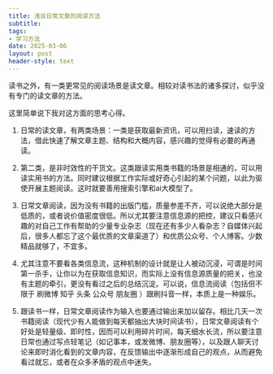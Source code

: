 ```yaml
---
title: 浅谈日常文章的阅读方法
subtitle: 
tags: 
- 学习方法
date: 2025-03-06
layout: post
header-style: text
---
```


读书之外，有一类更常见的阅读场景是读文章。相较对读书法的诸多探讨，似乎没有专门的读文章的方法。

这里简单说下我对这方面的思考心得。

1. 日常的读文章，有两类场景：一类是获取最新资讯，可以用扫读，速读的方法，借此快速了解文章主题、结构和大概内容，感兴趣的觉得有必要的再通读。

2. 第二类，是非时效性的干货文。这类跟读实用类书籍的场景是相通的，可以用读实用书的方法。同时建议根据工作实际或好奇心引起的某个问题，以此为驱使开展主题阅读。这时就要善用搜索引擎和ai大模型了。

3. 日常文章阅读，因为没有书籍的出版门槛，质量参差不齐，可以说绝大部分是低质的，或者说价值密度很低。所以尤其要注意信息源的把控，建议只看感兴趣的对自己工作有帮助的少量专业杂志（现在还有多少人看杂志？自媒体兴起后，很多人都忘了这个最优质的文章渠道了）和优质公众号、个人博客。少数精品就够了，不宜多。

4. 尤其注意不要看各类信息流，这种机制的设计就是让人被动沉浸，可谓是时间第一杀手，让你以为在获取信息知识，而实际上没有信息源质量的把关，也没有主题的牵引，更没有看过之后的总结沉淀。可以说，信息流阅读（包括但不限于 刷微博 知乎 头条 公众号 朋友圈 ）跟刷抖音一样，本质上是一种娱乐。

5. 跟读书一样，日常文章阅读作为输入也要通过输出来加以留存。相比几天一次书籍阅读（现代少有人能做到每天都抽出大块时间读书），日常文章阅读有个好处是轻量级、即时性，因而可以利用碎片时间，每天细水长流，所以要注意日常也通过写点轻笔记（如记事本，或发微博、朋友圈等），以及跟人聊天讨论来即时消化看到的文章内容，在反馈输出中逐渐形成自己的观点，从而避免看过就忘，或者在众多矛盾的观点中迷失。